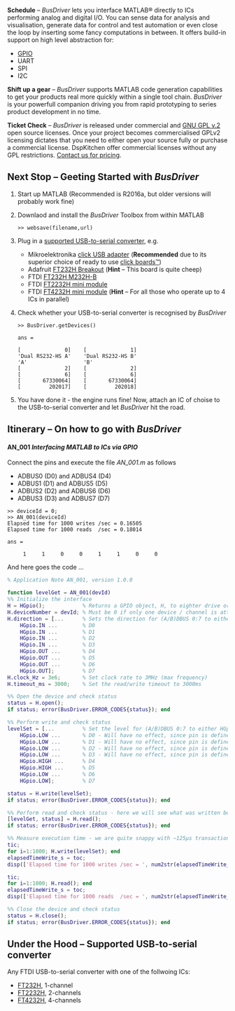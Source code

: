 **Schedule** – *BusDriver* lets you interface MATLAB® directly to ICs performing analog and digital I/O. You can sense data for analysis and visualisation, generate data for control and test automation or even close the loop by inserting some fancy computations in between. It offers build-in support on high level abstraction for: 

* [GPIO](#an_001-interfacing-matlab-to-ics-via-gpio)
* UART
* SPI
* I2C

**Shift up a gear** – *BusDriver* supports MATLAB code generation capabilities to get your products real more quickly within a single tool chain. *BusDriver* is your powerfull companion driving you from rapid prototyping to series product development in no time.

**Ticket Check** – *BusDriver* is released under commercial and [GNU GPL v.2](https://www.gnu.org/licenses/old-licenses/gpl-2.0.html) open source licenses. Once your project becomes commercialised GPLv2 licensing dictates that you need to either open your source fully or purchase a commercial license. DspKitchen offer commercial licenses without any GPL restrictions. [Contact us for pricing](https://github.com/dspKitchen).

## **Next Stop** – Geeting Started with *BusDriver*

1. Start up MATLAB (Recommended is R2016a, but older versions will probably work fine)
2. Downlaod and install the *BusDriver* Toolbox from within MATLAB

	```
	>> websave(filename,url)
	```
	
3. Plug in a [supported USB-to-serial converter](#supported-usb-to-serial-converter), e.g.
	* Mikroelektronika [click USB adapter](http://www.mikroe.com/click/usb-adapter/) (**Recommended** due to its superior choice of ready to use [click boards™](http://www.mikroe.com/click/))
	* Adafruit [FT232H Breakout](https://www.adafruit.com/products/2264) (**Hint** – This board is quite cheep)
	* FTDI [FT232H M232H-B](http://www.ftdichip.com/Products/Modules/DevelopmentModules.htm#UM232H-B) 	
	* FTDI [FT2232H mini module](http://www.ftdichip.com/Products/Modules/DevelopmentModules.htm#FT2232H_Mini)
	* FTDI [FT4232H mini module](http://www.ftdichip.com/Products/Modules/DevelopmentModules.htm#FT4232H_Mini) (**Hint** – For all those who operate up to 4 ICs in parallel)
4. Check whether your USB-to-serial converter is recognised by *BusDriver*	

	```
	>> BusDriver.getDevices()
	
	ans =
	
	[              0]    [              1]
	'Dual RS232-HS A'    'Dual RS232-HS B'
	'A'                  'B'              
	[              2]    [              2]
	[              6]    [              6]
	[       67330064]    [       67330064]
	[         202017]    [         202018]
	```
	
5. You have done it - the engine runs fine! Now, attach an IC of choise to the USB-to-serial converter and let *BusDriver* hit the road.

## Itinerary – On how to go with *BusDriver* 
#### AN_001 *Interfacing MATLAB to ICs via GPIO*
Connect the pins and execute the file *AN_001.m* as follows
* ADBUS0 (D0) and ADBUS4 (D4)
* ADBUS1 (D1) and ADBUS5 (D5)
* ADBUS2 (D2) and ADBUS6 (D6)
* ADBUS3 (D3) and ADBUS7 (D7) 

```
>> deviceId = 0;
>> AN_001(deviceId)
Elapsed time for 1000 writes /sec = 0.16505
Elapsed time for 1000 reads  /sec = 0.18014

ans =

     1     1     0     0     1     1     0     0
```
	
And here goes the code ... 
```matlab
% Application Note AN_001, version 1.0.0

function levelGet = AN_001(devId)
%% Initialize the interface
H = HGpio();            % Returns a GPIO object, H, to eighter drive or sense certain I/O-Pins
H.deviceNumber = devId; % Must be 0 if only one device / channel is attached. Otherwise use 1, 2 etc.
H.direction = [...      % Sets the direction for (A/B)DBUS 0:7 to either HGpio.IN or HGpio.OUT
    HGpio.IN ...        % D0
    HGpio.IN ...        % D1
    HGpio.IN ...        % D2
    HGpio.IN ...        % D3
    HGpio.OUT ...       % D4
    HGpio.OUT ...       % D5
    HGpio.OUT ...       % D6
    HGpio.OUT];         % D7
H.clock_Hz = 3e6;       % Set clock rate to 3MHz (max frequency)
H.timeout_ms = 3000;    % Set the read/write timeout to 3000ms

%% Open the device and check status
status = H.open();
if status; error(BusDriver.ERROR_CODES{status}); end

%% Perform write and check status
levelSet = [...         % Set the level for (A/B)DBUS 0:7 to either HGpio.LOW or HGpio.HIGH
    HGpio.LOW ...       % D0 - Will have no effect, since pin is defined as HGpio.IN
    HGpio.LOW ...       % D1 - Will have no effect, since pin is defined as HGpio.IN
    HGpio.LOW ...       % D2 - Will have no effect, since pin is defined as HGpio.IN
    HGpio.LOW ...       % D3 - Will have no effect, since pin is defined as HGpio.IN
    HGpio.HIGH ...      % D4
    HGpio.HIGH ...      % D5
    HGpio.LOW ...       % D6
    HGpio.LOW];         % D7

status = H.write(levelSet);
if status; error(BusDriver.ERROR_CODES{status}); end

%% Perform read and check status - here we will see what was written before due to the hardwired loopback
[levelGet, status] = H.read();
if status; error(BusDriver.ERROR_CODES{status}); end

%% Measure execution time - we are quite snappy with ~125µs transaction time for a single write or read
tic;
for i=1:1000; H.write(levelSet); end
elapsedTimeWrite_s = toc;
disp(['Elapsed time for 1000 writes /sec = ', num2str(elapsedTimeWrite_s)]);

tic;
for i=1:1000; H.read(); end
elapsedTimeWrite_s = toc;
disp(['Elapsed time for 1000 reads  /sec = ', num2str(elapsedTimeWrite_s)]);

%% Close the device and check status
status = H.close();
if status; error(BusDriver.ERROR_CODES{status}); end
```

## Under the Hood – Supported USB-to-serial converter
Any FTDI USB-to-serial converter with one of the follwoing  ICs:

* [FT232H](http://www.ftdichip.com/Products/ICs/FT232H.htm), 1-channel 
* [FT2232H](http://www.ftdichip.com/Products/ICs/FT2232H.htm), 2-channels 
* [FT4232H](http://www.ftdichip.com/Products/ICs/FT4232H.htm), 4-channels
